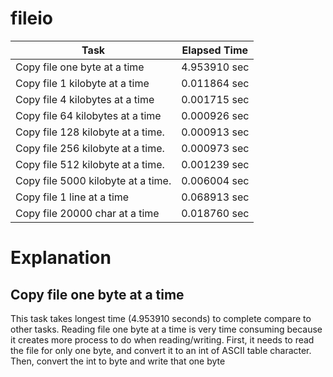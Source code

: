 # fileio

|Task|Elapsed Time|
-----|-----------|
Copy file one byte at a time|4.953910 sec
Copy file 1 kilobyte at a time|0.011864 sec
Copy file 4 kilobytes at a time|0.001715 sec
Copy file 64 kilobytes at a time|0.000926 sec
Copy file 128 kilobyte at a time.|0.000913 sec
Copy file 256 kilobyte at a time.|0.000973 sec
Copy file 512 kilobyte at a time.|0.001239 sec
Copy file 5000 kilobyte at a time.|0.006004 sec
Copy file 1 line at a time|0.068913 sec
Copy file 20000 char at a time|0.018760 sec

# Explanation
## Copy file one byte at a time
This task takes longest time (4.953910 seconds) to complete compare to other tasks. Reading file one byte at a time is very time consuming because it creates more process to do when reading/writing. First, it needs to read the file for only one byte, and convert it to an int of ASCII table character. Then, convert the int to byte and write that one byte
